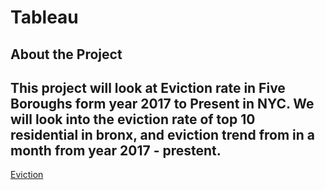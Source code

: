 # Tableau
## About the Project 
## This project will look at Eviction rate in Five Boroughs form year 2017 to Present in NYC. We will look into the eviction rate of top 10 residential in bronx, and eviction trend from in a month from year 2017 - prestent. 


[Eviction](https://public.tableau.com/app/profile/tashi.palden/viz/Book11_16829063127560/Dashboard3)
